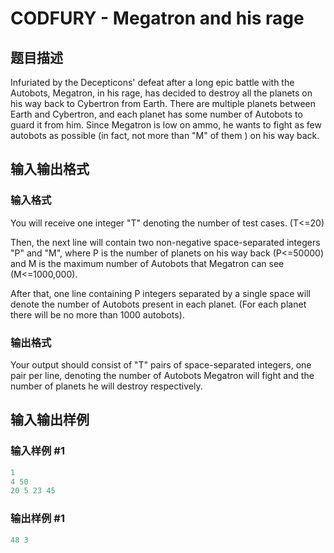 # CODFURY - Megatron and his rage

## 题目描述

Infuriated by the Decepticons' defeat after a long epic battle with the Autobots, Megatron, in his rage, has decided to destroy all the planets on his way back to Cybertron from Earth. There are multiple planets between Earth and Cybertron, and each planet has some number of Autobots to guard it from him. Since Megatron is low on ammo, he wants to fight as few autobots as possible (in fact, not more than "M" of them ) on his way back.

## 输入输出格式

### 输入格式

You will receive one integer "T" denoting the number of test cases. (T<=20)

Then, the next line will contain two non-negative space-separated integers "P" and "M", where P is the number of planets on his way back (P<=50000) and M is the maximum number of Autobots that Megatron can see (M<=1000,000).

After that, one line containing P integers separated by a single space will denote the number of Autobots present in each planet. (For each planet there will be no more than 1000 autobots).

### 输出格式

Your output should consist of "T" pairs of space-separated integers, one pair per line, denoting the number of Autobots Megatron will fight and the number of planets he will destroy respectively.

## 输入输出样例

### 输入样例 #1

```cpp
1
4 50
20 5 23 45
```


### 输出样例 #1

```cpp
48 3
```


